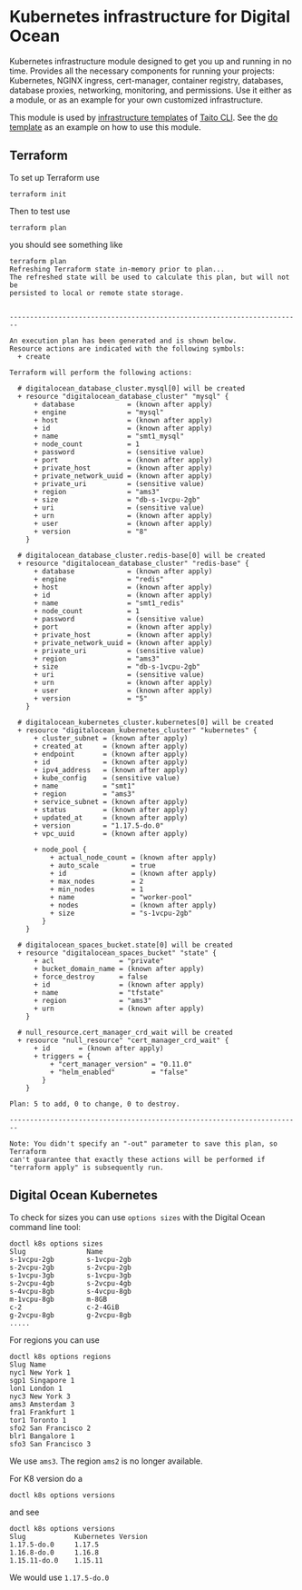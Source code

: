 # Kubernetes infrastructure for Digital Ocean

Kubernetes infrastructure module designed to get you up and running in no time. Provides all the necessary components for running your projects: Kubernetes, NGINX ingress, cert-manager, container registry, databases, database proxies, networking, monitoring, and permissions. Use it either as a module, or as an example for your own customized infrastructure.

This module is used by [infrastructure templates](https://taitounited.github.io/taito-cli/templates#infrastructure-templates) of [Taito CLI](https://taitounited.github.io/taito-cli/). See the [do template](https://github.com/TaitoUnited/taito-templates/tree/master/infrastructure/do/terraform) as an example on how to use this module.


## Terraform

To set up Terraform use

```
terraform init
```

Then to test use 

```
terraform plan
```

you should see something like

```
terraform plan
Refreshing Terraform state in-memory prior to plan...
The refreshed state will be used to calculate this plan, but will not be
persisted to local or remote state storage.


------------------------------------------------------------------------

An execution plan has been generated and is shown below.
Resource actions are indicated with the following symbols:
  + create

Terraform will perform the following actions:

  # digitalocean_database_cluster.mysql[0] will be created
  + resource "digitalocean_database_cluster" "mysql" {
      + database             = (known after apply)
      + engine               = "mysql"
      + host                 = (known after apply)
      + id                   = (known after apply)
      + name                 = "smt1_mysql"
      + node_count           = 1
      + password             = (sensitive value)
      + port                 = (known after apply)
      + private_host         = (known after apply)
      + private_network_uuid = (known after apply)
      + private_uri          = (sensitive value)
      + region               = "ams3"
      + size                 = "db-s-1vcpu-2gb"
      + uri                  = (sensitive value)
      + urn                  = (known after apply)
      + user                 = (known after apply)
      + version              = "8"
    }

  # digitalocean_database_cluster.redis-base[0] will be created
  + resource "digitalocean_database_cluster" "redis-base" {
      + database             = (known after apply)
      + engine               = "redis"
      + host                 = (known after apply)
      + id                   = (known after apply)
      + name                 = "smt1_redis"
      + node_count           = 1
      + password             = (sensitive value)
      + port                 = (known after apply)
      + private_host         = (known after apply)
      + private_network_uuid = (known after apply)
      + private_uri          = (sensitive value)
      + region               = "ams3"
      + size                 = "db-s-1vcpu-2gb"
      + uri                  = (sensitive value)
      + urn                  = (known after apply)
      + user                 = (known after apply)
      + version              = "5"
    }

  # digitalocean_kubernetes_cluster.kubernetes[0] will be created
  + resource "digitalocean_kubernetes_cluster" "kubernetes" {
      + cluster_subnet = (known after apply)
      + created_at     = (known after apply)
      + endpoint       = (known after apply)
      + id             = (known after apply)
      + ipv4_address   = (known after apply)
      + kube_config    = (sensitive value)
      + name           = "smt1"
      + region         = "ams3"
      + service_subnet = (known after apply)
      + status         = (known after apply)
      + updated_at     = (known after apply)
      + version        = "1.17.5-do.0"
      + vpc_uuid       = (known after apply)

      + node_pool {
          + actual_node_count = (known after apply)
          + auto_scale        = true
          + id                = (known after apply)
          + max_nodes         = 2
          + min_nodes         = 1
          + name              = "worker-pool"
          + nodes             = (known after apply)
          + size              = "s-1vcpu-2gb"
        }
    }

  # digitalocean_spaces_bucket.state[0] will be created
  + resource "digitalocean_spaces_bucket" "state" {
      + acl                = "private"
      + bucket_domain_name = (known after apply)
      + force_destroy      = false
      + id                 = (known after apply)
      + name               = "tfstate"
      + region             = "ams3"
      + urn                = (known after apply)
    }

  # null_resource.cert_manager_crd_wait will be created
  + resource "null_resource" "cert_manager_crd_wait" {
      + id       = (known after apply)
      + triggers = {
          + "cert_manager_version" = "0.11.0"
          + "helm_enabled"         = "false"
        }
    }

Plan: 5 to add, 0 to change, 0 to destroy.

------------------------------------------------------------------------

Note: You didn't specify an "-out" parameter to save this plan, so Terraform
can't guarantee that exactly these actions will be performed if
"terraform apply" is subsequently run.
```

## Digital Ocean Kubernetes

To check for sizes you can use `options sizes` with the Digital Ocean command line tool:

```
doctl k8s options sizes
Slug               Name
s-1vcpu-2gb        s-1vcpu-2gb
s-2vcpu-2gb        s-2vcpu-2gb
s-1vcpu-3gb        s-1vcpu-3gb
s-2vcpu-4gb        s-2vcpu-4gb
s-4vcpu-8gb        s-4vcpu-8gb
m-1vcpu-8gb        m-8GB
c-2                c-2-4GiB
g-2vcpu-8gb        g-2vcpu-8gb
.....
```

For regions you can use

```
doctl k8s options regions
Slug Name
nyc1 New York 1
sgp1 Singapore 1
lon1 London 1
nyc3 New York 3
ams3 Amsterdam 3
fra1 Frankfurt 1
tor1 Toronto 1
sfo2 San Francisco 2
blr1 Bangalore 1
sfo3 San Francisco 3
```

We use `ams3`. The region `ams2` is no longer available.

For K8 version do a 

```
doctl k8s options versions
```

and see
```
doctl k8s options versions
Slug            Kubernetes Version
1.17.5-do.0     1.17.5
1.16.8-do.0     1.16.8
1.15.11-do.0    1.15.11
```

We would use `1.17.5-do.0`